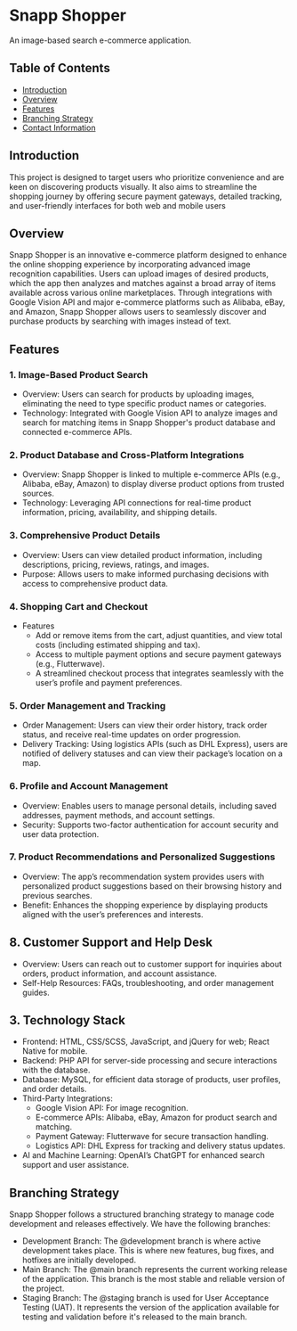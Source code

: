 # Snapp Shopper

An image-based search e-commerce application.

## Table of Contents
- [Introduction](#introduction)
- [Overview](#overview)
- [Features](#feature)
- [Branching Strategy](#branching-strategy)
- [Contact Information](#contact-information)

## Introduction
This project is designed to target users who prioritize convenience and are keen on discovering products visually. It also aims to streamline the shopping journey by offering secure payment gateways, detailed tracking, and user-friendly interfaces for both web and mobile users

## Overview
Snapp Shopper is an innovative e-commerce platform designed to enhance the online shopping experience by incorporating advanced image recognition capabilities. Users can upload images of desired products, which the app then analyzes and matches against a broad array of items available across various online marketplaces. Through integrations with Google Vision API and major e-commerce platforms such as Alibaba, eBay, and Amazon, Snapp Shopper allows users to seamlessly discover and purchase products by searching with images instead of text.

## Features
### 1. Image-Based Product Search
- Overview: Users can search for products by uploading images, eliminating the need to type specific product names or categories.
- Technology: Integrated with Google Vision API to analyze images and search for matching items in Snapp Shopper's product database and connected e-commerce APIs.
### 2. Product Database and Cross-Platform Integrations
- Overview: Snapp Shopper is linked to multiple e-commerce APIs (e.g., Alibaba, eBay, Amazon) to display diverse product options from trusted sources.
- Technology: Leveraging API connections for real-time product information, pricing, availability, and shipping details.
### 3. Comprehensive Product Details
- Overview: Users can view detailed product information, including descriptions, pricing, reviews, ratings, and images.
- Purpose: Allows users to make informed purchasing decisions with access to comprehensive product data.
### 4. Shopping Cart and Checkout
- Features
  - Add or remove items from the cart, adjust quantities, and view total costs (including estimated shipping and tax).
  - Access to multiple payment options and secure payment gateways (e.g., Flutterwave).
  - A streamlined checkout process that integrates seamlessly with the user’s profile and payment preferences. 
### 5. Order Management and Tracking
- Order Management: Users can view their order history, track order status, and receive real-time updates on order progression.
- Delivery Tracking: Using logistics APIs (such as DHL Express), users are notified of delivery statuses and can view their package’s location on a map.
### 6. Profile and Account Management
- Overview: Enables users to manage personal details, including saved addresses, payment methods, and account settings.
- Security: Supports two-factor authentication for account security and user data protection.
### 7. Product Recommendations and Personalized Suggestions
- Overview: The app’s recommendation system provides users with personalized product suggestions based on their browsing history and previous searches.
- Benefit: Enhances the shopping experience by displaying products aligned with the user’s preferences and interests.
## 8. Customer Support and Help Desk
- Overview: Users can reach out to customer support for inquiries about orders, product information, and account assistance.
- Self-Help Resources: FAQs, troubleshooting, and order management guides.
## 3. Technology Stack
- Frontend: HTML, CSS/SCSS, JavaScript, and jQuery for web; React Native for mobile.
- Backend: PHP API for server-side processing and secure interactions with the database.
- Database: MySQL, for efficient data storage of products, user profiles, and order details.
- Third-Party Integrations:
  - Google Vision API: For image recognition.
  - E-commerce APIs: Alibaba, eBay, Amazon for product search and matching.
  - Payment Gateway: Flutterwave for secure transaction handling.
  - Logistics API: DHL Express for tracking and delivery status updates.
- AI and Machine Learning: OpenAI’s ChatGPT for enhanced search support and user assistance.

## Branching Strategy
Snapp Shopper follows a structured branching strategy to manage code development and releases effectively. We have the following branches:
- Development Branch: The @development branch is where active development takes place. This is where new features, bug fixes, and hotfixes are initially developed.
- Main Branch: The @main branch represents the current working release of the application. This branch is the most stable and reliable version of the project.
- Staging Branch: The @staging branch is used for User Acceptance Testing (UAT). It represents the version of the application available for testing and validation before it's released to the main branch.
